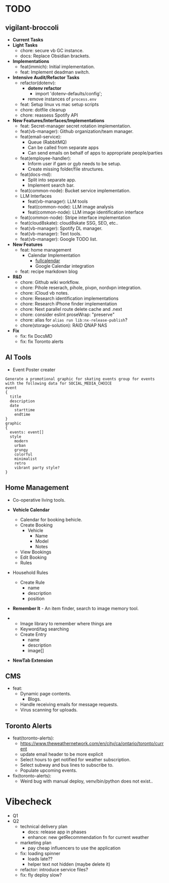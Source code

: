 # TODO

## vigilant-broccoli

- **Current Tasks**
- **Light Tasks**
  - chore: secure vb GC instance.
  - docs: Replace Obsidian brackets.
- **Implementations**
  - feat(immich): Initial implementation.
  - feat: Implement deadman switch.
- **Intensive Audit/Refactor Tasks**
  - refactor(dotenv):
    - **dotenv refactor**
      - import 'dotenv-defaults/config';
    - remove instances of `process.env`
  - feat: Setup linux vs mac setup scripts
  - chore: dotfile cleanup
  - chore: reassess Spotify API
- **New Features/Interfaces/Implementations**
  - feat: Secret-manager secret rotation implementation.
  - feat(vb-manager): Github organization/team manager.
  - feat(email-service):
    - Queue (RabbitMQ)
    - Can be called from separate apps
    - Can send emails on behalf of apps to appropriate people/parties
  - feat(employee-handler):
    - Inform user if gam or gyb needs to be setup.
    - Create missing folder/file structures.
  - feat(docs-md):
    - Split into separate app.
    - Implement search bar.
  - feat(common-node): Bucket service implementation.
  - LLM Interfaces
    - feat(vb-manager): LLM tools
    - feat(common-node): LLM image analysis
    - feat(common-node): LLM image identification interface
  - feat(common-node): Stripe interface implementation
  - feat(cloud8skate): cloud8skate SSG, SEO, etc..
  - feat(vb-manager): Spotify DL manager.
  - feat(vb-manager): Text tools.
  - feat(vb-manager): Google TODO list.
- **New Features**
  - feat: home management
    - Calendar Implementation
      - [fullcalendar](https://fullcalendar.io/docs/react)
      - Google Calendar integration
  - feat: recipe markdown blog
- **R&D**
  - chore: Github wiki workflow.
  - chore: Pihole reserach, pihole, pivpn, nordvpn integration.
  - chore: iCloud vb notes.
  - chore: Research identification implementations
  - chore: Research iPhone finder implementation
  - chore: Next parallel route delete cache and .next
  - chore: consider eslint proseWrap: "preserve"
  - chore: alias for `alias run lib:nx-release-publish`?
  - chore(storage-solution): RAID QNAP NAS
- **Fix**
  - fix: fix DocsMD
  - fix: fix Toronto alerts

## AI Tools

- Event Poster creater

```
Generate a promotional graphic for skating events group for events with the following data for SOCIAL_MEDIA_CHOICE
event
{
  title
  description
  date
    starttime
    endtime
}
graphic
{
  events: event[]
  style
    modern
    urban
    grungy
    colorful
    minimalist
    retro
    vibrant party style?
}
```

## Home Management

- Co-operative living tools.
- **Vehicle Calendar**
  - Calendar for booking behicle.
  - Create Booking
    - Vehicle
      - Name
      - Model
      - Notes
  - View Bookings
  - Edit Booking
  - Rules
- Household Rules
  - Create Rule
    - name
    - description
    - position
- **Remember It** - An item finder, search to image memory tool.
- - Image library to remember where things are
  - Keyword/tag searching
  - Create Entry
    - name
    - description
    - image[]

- **NewTab Extension**

## CMS

- feat:
  - Dynamic page contents.
    - Blogs.
  - Handle receiving emails for message requests.
  - Virus scanning for uploads.

## Toronto Alerts

- feat(toronto-alerts):
  - https://www.theweathernetwork.com/en/city/ca/ontario/toronto/current
  - update email header to be more explicit
  - Select hours to get notified for weather subscription.
  - Select subway and bus lines to subscribe to.
  - Populate upcoming events.
- fix(toronto-alerts):
  - Weird bug with manual deploy, venv/bin/python does not exist..

# Vibecheck

- Q1
- Q2
  - technical delivery plan
    - docs: release app in phases
    - enhance: new getRecommendation fn for current weather
  - marketing plan
    - pay cheap influencers to use the application
  - fix: loading spinner
    - loads late??
    - helper text not hidden (maybe delete it)
  - refactor: introduce service files?
  - fix: fly deploy slow?
